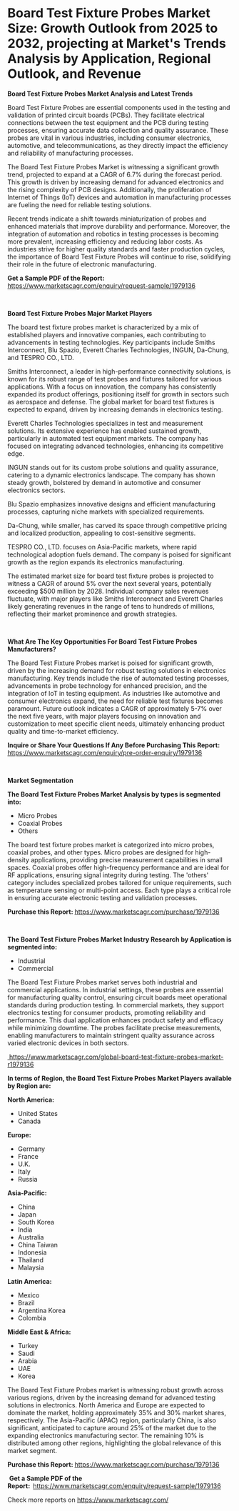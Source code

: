 <p><h1>Board Test Fixture Probes Market Size: Growth Outlook from 2025 to 2032, projecting at Market's Trends Analysis by Application, Regional Outlook, and Revenue</h1></p><p><strong>Board Test Fixture Probes Market Analysis and Latest Trends</strong></p>
<p><p>Board Test Fixture Probes are essential components used in the testing and validation of printed circuit boards (PCBs). They facilitate electrical connections between the test equipment and the PCB during testing processes, ensuring accurate data collection and quality assurance. These probes are vital in various industries, including consumer electronics, automotive, and telecommunications, as they directly impact the efficiency and reliability of manufacturing processes.</p><p>The Board Test Fixture Probes Market is witnessing a significant growth trend, projected to expand at a CAGR of 6.7% during the forecast period. This growth is driven by increasing demand for advanced electronics and the rising complexity of PCB designs. Additionally, the proliferation of Internet of Things (IoT) devices and automation in manufacturing processes are fueling the need for reliable testing solutions. </p><p>Recent trends indicate a shift towards miniaturization of probes and enhanced materials that improve durability and performance. Moreover, the integration of automation and robotics in testing processes is becoming more prevalent, increasing efficiency and reducing labor costs. As industries strive for higher quality standards and faster production cycles, the importance of Board Test Fixture Probes will continue to rise, solidifying their role in the future of electronic manufacturing.</p></p>
<p><strong>Get a Sample PDF of the Report:&nbsp;</strong> <a href="https://www.marketscagr.com/enquiry/request-sample/1979136?utm_campaign=1950&utm_medium=2&utm_source=Github&utm_content=ia&utm_term=28032025&utm_id=board-test-fixture-probes">https://www.marketscagr.com/enquiry/request-sample/1979136</a></p>
<p>&nbsp;</p>
<p><strong>Board Test Fixture Probes Major Market Players</strong></p>
<p><p>The board test fixture probes market is characterized by a mix of established players and innovative companies, each contributing to advancements in testing technologies. Key participants include Smiths Interconnect, Blu Spazio, Everett Charles Technologies, INGUN, Da-Chung, and TESPRO CO., LTD.</p><p>Smiths Interconnect, a leader in high-performance connectivity solutions, is known for its robust range of test probes and fixtures tailored for various applications. With a focus on innovation, the company has consistently expanded its product offerings, positioning itself for growth in sectors such as aerospace and defense. The global market for board test fixtures is expected to expand, driven by increasing demands in electronics testing.</p><p>Everett Charles Technologies specializes in test and measurement solutions. Its extensive experience has enabled sustained growth, particularly in automated test equipment markets. The company has focused on integrating advanced technologies, enhancing its competitive edge.</p><p>INGUN stands out for its custom probe solutions and quality assurance, catering to a dynamic electronics landscape. The company has shown steady growth, bolstered by demand in automotive and consumer electronics sectors.</p><p>Blu Spazio emphasizes innovative designs and efficient manufacturing processes, capturing niche markets with specialized requirements.</p><p>Da-Chung, while smaller, has carved its space through competitive pricing and localized production, appealing to cost-sensitive segments.</p><p>TESPRO CO., LTD. focuses on Asia-Pacific markets, where rapid technological adoption fuels demand. The company is poised for significant growth as the region expands its electronics manufacturing.</p><p>The estimated market size for board test fixture probes is projected to witness a CAGR of around 5% over the next several years, potentially exceeding $500 million by 2028. Individual company sales revenues fluctuate, with major players like Smiths Interconnect and Everett Charles likely generating revenues in the range of tens to hundreds of millions, reflecting their market prominence and growth strategies.</p></p>
<p>&nbsp;</p>
<p><strong>What Are The Key Opportunities For Board Test Fixture Probes Manufacturers?</strong></p>
<p><p>The Board Test Fixture Probes market is poised for significant growth, driven by the increasing demand for robust testing solutions in electronics manufacturing. Key trends include the rise of automated testing processes, advancements in probe technology for enhanced precision, and the integration of IoT in testing equipment. As industries like automotive and consumer electronics expand, the need for reliable test fixtures becomes paramount. Future outlook indicates a CAGR of approximately 5-7% over the next five years, with major players focusing on innovation and customization to meet specific client needs, ultimately enhancing product quality and time-to-market efficiency.</p></p>
<p><strong>Inquire or Share Your Questions If Any Before Purchasing This Report:</strong> <a href="https://www.marketscagr.com/enquiry/pre-order-enquiry/1979136?utm_campaign=1950&utm_medium=2&utm_source=Github&utm_content=ia&utm_term=28032025&utm_id=board-test-fixture-probes">https://www.marketscagr.com/enquiry/pre-order-enquiry/1979136</a></p>
<p>&nbsp;</p>
<p><strong>Market Segmentation</strong></p>
<p><strong>The Board Test Fixture Probes Market Analysis by types is segmented into:</strong></p>
<p><ul><li>Micro Probes</li><li>Coaxial Probes</li><li>Others</li></ul></p>
<p><p>The board test fixture probes market is categorized into micro probes, coaxial probes, and other types. Micro probes are designed for high-density applications, providing precise measurement capabilities in small spaces. Coaxial probes offer high-frequency performance and are ideal for RF applications, ensuring signal integrity during testing. The 'others' category includes specialized probes tailored for unique requirements, such as temperature sensing or multi-point access. Each type plays a critical role in ensuring accurate electronic testing and validation processes.</p></p>
<p><strong>Purchase this Report:&nbsp;</strong><a href="https://www.marketscagr.com/purchase/1979136?utm_campaign=1950&utm_medium=2&utm_source=Github&utm_content=ia&utm_term=28032025&utm_id=board-test-fixture-probes">https://www.marketscagr.com/purchase/1979136</a></p>
<p>&nbsp;</p>
<p><strong>The Board Test Fixture Probes Market Industry Research by Application is segmented into:</strong></p>
<p><ul><li>Industrial</li><li>Commercial</li></ul></p>
<p><p>The Board Test Fixture Probes market serves both industrial and commercial applications. In industrial settings, these probes are essential for manufacturing quality control, ensuring circuit boards meet operational standards during production testing. In commercial markets, they support electronics testing for consumer products, promoting reliability and performance. This dual application enhances product safety and efficacy while minimizing downtime. The probes facilitate precise measurements, enabling manufacturers to maintain stringent quality assurance across varied electronic devices in both sectors.</p></p>
<p><a href="https://www.marketscagr.com/global-board-test-fixture-probes-market-r1979136?utm_campaign=1950&utm_medium=2&utm_source=Github&utm_content=ia&utm_term=28032025&utm_id=board-test-fixture-probes">&nbsp;https://www.marketscagr.com/global-board-test-fixture-probes-market-r1979136</a></p>
<p><strong>In terms of Region, the Board Test Fixture Probes Market Players available by Region are:</strong></p>
<p>
    <p> <strong> North America: </strong>
        <ul>
            <li>United States</li>
            <li>Canada</li>
        </ul>
        </p> 
    <p> <strong> Europe: </strong>
        <ul>
            <li>Germany</li>
            <li>France</li>
            <li>U.K.</li>
            <li>Italy</li>
            <li>Russia</li>
        </ul>
        </p> 
    <p> <strong> Asia-Pacific: </strong>
        <ul>
            <li>China</li>
            <li>Japan</li>
            <li>South Korea</li>
            <li>India</li>
            <li>Australia</li>
            <li>China Taiwan</li>
            <li>Indonesia</li>
            <li>Thailand</li>
            <li>Malaysia</li>
        </ul>
        </p> 
    <p> <strong> Latin America: </strong>
        <ul>
            <li>Mexico</li>
            <li>Brazil</li>
            <li>Argentina Korea</li>
            <li>Colombia</li>
        </ul>
        </p> 
    <p> <strong> Middle East & Africa: </strong>
        <ul>
            <li>Turkey</li>
            <li>Saudi</li>
            <li>Arabia</li>
            <li>UAE</li>
            <li>Korea</li>
        </ul>
    </p>
    </p>
<p><p>The Board Test Fixture Probes market is witnessing robust growth across various regions, driven by the increasing demand for advanced testing solutions in electronics. North America and Europe are expected to dominate the market, holding approximately 35% and 30% market shares, respectively. The Asia-Pacific (APAC) region, particularly China, is also significant, anticipated to capture around 25% of the market due to the expanding electronics manufacturing sector. The remaining 10% is distributed among other regions, highlighting the global relevance of this market segment.</p></p>
<p><strong>Purchase this Report: </strong><a href="https://www.marketscagr.com/purchase/1979136?utm_campaign=1950&utm_medium=2&utm_source=Github&utm_content=ia&utm_term=28032025&utm_id=board-test-fixture-probes">https://www.marketscagr.com/purchase/1979136</a></p>
<p>&nbsp;<strong>Get a Sample PDF of the Report:&nbsp;&nbsp;</strong><a href="https://www.marketscagr.com/enquiry/request-sample/1979136?utm_campaign=1950&utm_medium=2&utm_source=Github&utm_content=ia&utm_term=28032025&utm_id=board-test-fixture-probes">https://www.marketscagr.com/enquiry/request-sample/1979136</a></p>
<p><strong></strong></p>
<p>Check more reports on <a href="https://www.marketscagr.com/?utm_campaign=1950&utm_medium=2&utm_source=Github&utm_content=ia&utm_term=28032025&utm_id=board-test-fixture-probes">https://www.marketscagr.com/</a></p>